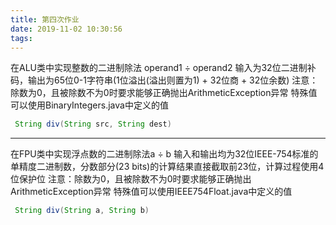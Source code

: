 ```yaml
---
title: 第四次作业
date: 2019-11-02 10:30:56
tags:
---
```


在ALU类中实现整数的二进制除法 operand1 ÷ operand2
输入为32位二进制补码，输出为65位0-1字符串(1位溢出(溢出则置为1) + 32位商 + 32位余数)
注意：除数为0，且被除数不为0时要求能够正确抛出ArithmeticException异常
特殊值可以使用BinaryIntegers.java中定义的值

```java
 String div(String src, String dest)
```

------

在FPU类中实现浮点数的二进制除法a ÷ b
输入和输出均为32位IEEE-754标准的单精度二进制数，分数部分(23 bits)的计算结果直接截取前23位，计算过程使用4位保护位
注意：除数为0，且被除数不为0时要求能够正确抛出ArithmeticException异常
特殊值可以使用IEEE754Float.java中定义的值

```java
 String div(String a, String b)
```

